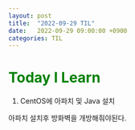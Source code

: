 ```yaml
---
layout: post
title:  "2022-09-29 TIL"
date:   2022-09-29 09:00:00 +0900
categories: TIL
---
```


<span style="color:green">Today I Learn </span>
============================================

1. CentOS에 아파치 및 Java 설치

아파치 설치후 방화벽을 개방해줘야된다.

